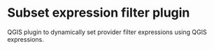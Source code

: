 # Subset expression filter plugin

QGIS plugin to dynamically set provider filter expressions using QGIS expressions.
